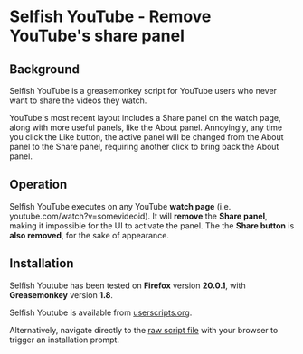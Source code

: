 # Selfish YouTube - Remove YouTube's share panel

## Background

Selfish YouTube is a greasemonkey script for YouTube users who never want to share the videos they watch.

YouTube's most recent layout includes a Share panel on the watch page, along with more useful panels, like the About panel. Annoyingly, any time you click the Like button, the active panel will be changed from the About panel to the Share panel, requiring another click to bring back the About panel.

## Operation

Selfish YouTube executes on any YouTube **watch page** (i.e. youtube.com/watch?v=somevideoid). It will **remove** the **Share panel**, making it impossible for the UI to activate the panel. The the **Share button** is **also removed**, for the sake of appearance.

## Installation

Selfish Youtube has been tested on **Firefox** version **20.0.1**, with **Greasemonkey** version **1.8**.

Selfish Youtube is available from [userscripts.org](https://userscripts.org/scripts/show/166809).

Alternatively, navigate directly to the [raw script file](../../raw/release-latest/selfish-youtube.user.js) with your browser to trigger an installation prompt.
